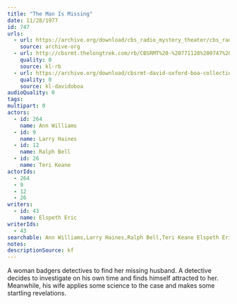 ```yaml
---
title: "The Man Is Missing"
date: 11/28/1977
id: 747
urls: 
  - url: https://archive.org/download/cbs_radio_mystery_theater/cbs_radio_mystery_theater-0701-0750.zip/cbs_radio_mystery_theater-0701-0750%2Fcbsrmt_0747_the_man_is_missing.mp3
    source: archive-org
  - url: http://cbsrmt.thelongtrek.com/rb/CBSRMT%20-%20771128%200747%20The%20Man%20Is%20Missing_WLNH-FM_rb.mp3
    quality: 0
    source: kl-rb
  - url: https://archive.org/download/cbsrmt-david-oxford-boa-collection/CBSRMT-771128-0747-The-Man-Is-Missing-(128-44)_WLNH-FM-{BoA}.mp3
    quality: 0
    source: kl-davidoboa
audioQuality: 0
tags: 
multipart: 0
actors:  
  - id: 264
    name: Ann Williams  
  - id: 9
    name: Larry Haines  
  - id: 12
    name: Ralph Bell  
  - id: 26
    name: Teri Keane
actorIds:  
  - 264  
  - 9  
  - 12  
  - 26
writers:  
  - id: 43
    name: Elspeth Eric
writerIds:  
  - 43
searchable: Ann Williams,Larry Haines,Ralph Bell,Teri Keane Elspeth Eric
notes: 
descriptionSource: kf
---
```

A woman badgers detectives to find her missing husband. A detective decides to investigate on his own time and finds himself attracted to her. Meanwhile, his wife applies some science to the case and makes some startling revelations.